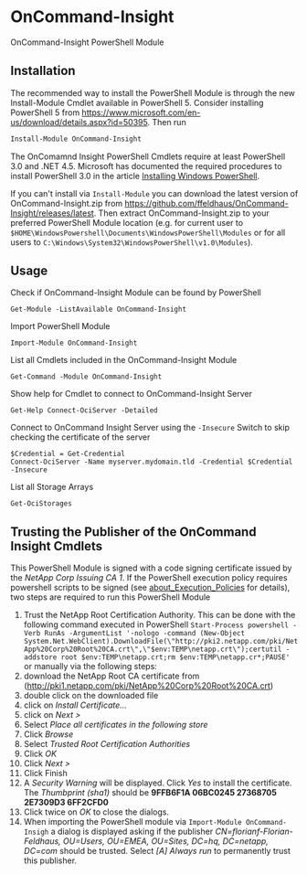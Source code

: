 OnCommand-Insight
=================

OnCommand-Insight PowerShell Module

Installation
------------

The recommended way to install the PowerShell Module is through the new Install-Module Cmdlet available in PowerShell 5. Consider installing PowerShell 5 from https://www.microsoft.com/en-us/download/details.aspx?id=50395. Then run

```powershell
Install-Module OnCommand-Insight
```

The OnComamnd Insight PowerShell Cmdlets require at least PowerShell 3.0 and .NET 4.5. Microsoft has documented the required procedures to install PowerShell 3.0 in the article [Installing Windows PowerShell](https://technet.microsoft.com/de-de/library/hh847837.aspx?f=255&MSPPError=-2147217396).

If you can't install via `Install-Module` you can download the latest version of OnCommand-Insight.zip from https://github.com/ffeldhaus/OnCommand-Insight/releases/latest. Then extract OnCommand-Insight.zip to your preferred PowerShell Module location (e.g. for current user to `$HOME\WindowsPowershell\Documents\WindowsPowerShell\Modules` or for all users to `C:\Windows\System32\WindowsPowerShell\v1.0\Modules`).

Usage
-----

Check if OnCommand-Insight Module can be found by PowerShell

    Get-Module -ListAvailable OnCommand-Insight
    
Import PowerShell Module
	
    Import-Module OnCommand-Insight
    
List all Cmdlets included in the OnCommand-Insight Module
	
    Get-Command -Module OnCommand-Insight
	
Show help for Cmdlet to connect to OnCommand-Insight Server
    
    Get-Help Connect-OciServer -Detailed
	
Connect to OnCommand Insight Server using the `-Insecure` Switch to skip checking the certificate of the server
    
    $Credential = Get-Credential
    Connect-OciServer -Name myserver.mydomain.tld -Credential $Credential -Insecure
    
List all Storage Arrays

    Get-OciStorages

Trusting the Publisher of the OnCommand Insight Cmdlets
-------------------------------------------------------

This PowerShell Module is signed with a code signing certificate issued by the *NetApp Corp Issuing CA 1*. If the PowerShell execution policy requires powershell scripts to be signed (see [about_Execution_Policies](technet.microsoft.com/library/hh847748.aspx) for details), two steps are required to run this PowerShell Module

1. Trust the NetApp Root Certification Authority. This can be done with the following command executed in PowerShell `Start-Process powershell -Verb RunAs -ArgumentList '-nologo -command (New-Object System.Net.WebClient).DownloadFile(\"http://pki2.netapp.com/pki/NetApp%20Corp%20Root%20CA.crt\",\"$env:TEMP\netapp.crt\");certutil -addstore root $env:TEMP\netapp.crt;rm $env:TEMP\netapp.cr*;PAUSE'` or manually via the following steps:
  1. download the NetApp Root CA certificate from (http://pki1.netapp.com/pki/NetApp%20Corp%20Root%20CA.crt)
  2. double click on the downloaded file
  3. click on *Install Certificate...*
  4. click on *Next >*
  5. Select *Place all certificates in the following store*
  6. Click *Browse*
  7. Select *Trusted Root Certification Authorities*
  8. Click *OK*
  9. Click *Next >*
  10. Click Finish
  11. A *Security Warning* will be displayed. Click *Yes* to install the certificate. The *Thumbprint (sha1)* should be **9FFB6F1A 06BC0245 27368705 2E7309D3 6FF2CFD0**
  12. Click twice on *OK* to close the dialogs.
2. When importing the PowerShell module via `Import-Module OnCommand-Insigh` a dialog is displayed asking if the publisher *CN=florianf-Florian-Feldhaus, OU=Users, OU=EMEA, OU=Sites, DC=hq, DC=netapp, DC=com* should be trusted. Select *[A] Always run* to permanently trust this publisher.